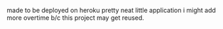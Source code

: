 made to be deployed on heroku pretty neat little application i might add more overtime b/c this project may get reused.

